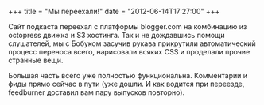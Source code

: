 +++
title = "Мы переехали!"
date = "2012-06-14T17:27:00"
+++


Сайт подкаста переехал с платформы blogger.com на комбинацию из octopress движка и S3 хостинга. Так и не дождавшись помощи слушателей, мы с Бобуком засучив рукава прикрутили автоматический процесс переноса всего, нарисовали всяких CSS и проделали прочие странные вещи.

Большая часть всего уже полностью функциональна. Комментарии и фиды прямо сейчас в пути (уже дошли. И как водится при переезде, feedburner доставил вам пару выпусков повторно).